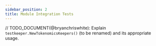 ```yaml
---
sidebar_position: 2
title: Module Integration Tests
---
```


// TODO_DOCUMENT(@bryanchriswhite): Explain `testkeeper.NewTokenomicsKeepers()` (to be renamed) and its appropriate usage.
